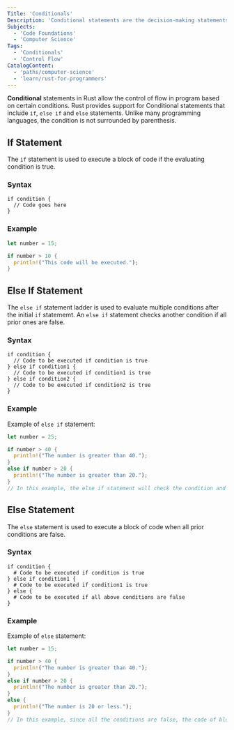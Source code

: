 ```yaml
---
Title: 'Conditionals'
Description: 'Conditional statements are the decision-making statements that evaluate an expression to provide control flow in a program.'
Subjects:
  - 'Code Foundations'
  - 'Computer Science'
Tags:
  - 'Conditionals'
  - 'Control Flow'
CatalogContent:
  - 'paths/computer-science'
  - 'learn/rust-for-programmers'
---
```


**Conditional** statements in Rust allow the control of flow in program based on certain conditions. Rust provides support for Conditional statements that include `if`, `else if` and `else` statements. Unlike many programming languages, the condition is not surrounded by parenthesis.

## If Statement

The `if` statement is used to execute a block of code if the evaluating condition is true.

### Syntax

```pseudo
if condition {
  // Code goes here
}
```

### Example

```rust
let number = 15;

if number > 10 {
  println!("This code will be executed.");
}
```

## Else If Statement

The `else if` statement ladder is used to evaluate multiple conditions after the initial `if` statememt. An `else if` statement checks another condition if all prior ones are false.

### Syntax

```pseudo
if condition {
  // Code to be executed if condition is true
} else if condition1 {
  // Code to be executed if condition1 is true
} else if condition2 {
  // Code to be executed if condition2 is true
}
```

### Example

Example of `else if` statement:

```rust
let number = 25;

if number > 40 {
  println!("The number is greater than 40.");
}
else if number > 20 {
  println!("The number is greater than 20.");
}
// In this example, the else if statement will check the condition and since number > 20 is true, it will execute the code of block inside the else if statement.
```

## Else Statement

The `else` statement is used to execute a block of code when all prior conditions are false.

### Syntax

```pseudo
if condition {
  # Code to be executed if condition is true
} else if condition1 {
  # Code to be executed if condition1 is true
} else {
  # Code to be executed if all above conditions are false
}
```

### Example

Example of `else` statement:

```rust
let number = 15;

if number > 40 {
  println!("The number is greater than 40.");
}
else if number > 20 {
  println!("The number is greater than 20.");
}
else {
  println!("The number is 20 or less.");
}
// In this example, since all the conditions are false, the code of block inside the else statement will be executed.
```
